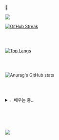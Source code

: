 👋

<!--
**Yongb15/Yongb15** is a ✨ _special_ ✨ repository because its `README.md` (this file) appears on your GitHub profile.
<img src="https://capsule-render.vercel.app/api?type=모양&color=black&height=높이&section=header&text=텍스트&fontSize=텍스트크기" />
Here are some ideas to get you started:
<img src="https://capsule-render.vercel.app/api?type=모양&color=색상코드&height=높이&section=footer&text=텍스트&fontSize=텍스트크기" />
- 🔭 I’m currently working on ...
- 🌱 I’m currently learning ...
- 👯 I’m looking to collaborate on ...
- 🤔 I’m looking for help with ...
- 💬 Ask me about ...
- 📫 How to reach me: ...
- 😄 Pronouns: ...
- ⚡ Fun fact: ...
-->

<img src="https://capsule-render.vercel.app/api?type=waving&color=BDBDC8&height=150&section=header" />

[![GitHub Streak](https://streak-stats.demolab.com?user=Yongb15&theme=tokyonight-duo&locale=ko&mode=weekly)](https://git.io/streak-stats)

<br><br>

[![Top Langs](https://github-readme-stats.vercel.app/api/top-langs/?username=Yongb15)](https://github.com/anuraghazra/github-readme-stats) 

<br><br>

![Anurag's GitHub stats](https://github-readme-stats.vercel.app/api?username=Yongb15&hide=contribs,prs&show_icons=true&theme=graywhite)

<br><br>

<details>
<summary>
   <img src="https://raw.githubusercontent.com/Tarikul-Islam-Anik/Animated-Fluent-Emojis/master/Emojis/Hand%20gestures/Eyes.png" alt="Eyes" width="2%" /> 배우는 중... 
</summary>
  <br>
  <img src="https://img.shields.io/badge/C-00599C?style=for-the-badge&logo=c&logoColor=white" alt="c" />
  <img src="https://img.shields.io/badge/C%2B%2B-00599C?style=for-the-badge&logo=c%2B%2B&logoColor=white" alt="c++" />
  <img src="https://img.shields.io/badge/C%23-239120?style=for-the-badge&logo=c-sharp&logoColor=white" alt="c#" />
  <img src="https://img.shields.io/badge/HTML-239120?style=for-the-badge&logo=html5&logoColor=white" alt="html" />
  <img src="https://img.shields.io/badge/CSS-239120?&style=for-the-badge&logo=css3&logoColor=white" alt="css" />
  <img src="https://img.shields.io/badge/Java-ED8B00?style=for-the-badge&logo=openjdk&logoColor=white" alt="java" />
  <img src="https://img.shields.io/badge/Spring-6DB33F?style=for-the-badge&logo=spring&logoColor=white" alt="spring" />
  <img src="https://img.shields.io/badge/Oracle-F80000?style=for-the-badge&logo=Oracle&logoColor=white" alt="oracle" />
  <img src="https://img.shields.io/badge/MySQL-005C84?style=for-the-badge&logo=mysql&logoColor=white" alt="mySql" />
</details>

<br>

<img src="https://capsule-render.vercel.app/api?type=waving&color=BDBDC8&height=150&section=footer" />
